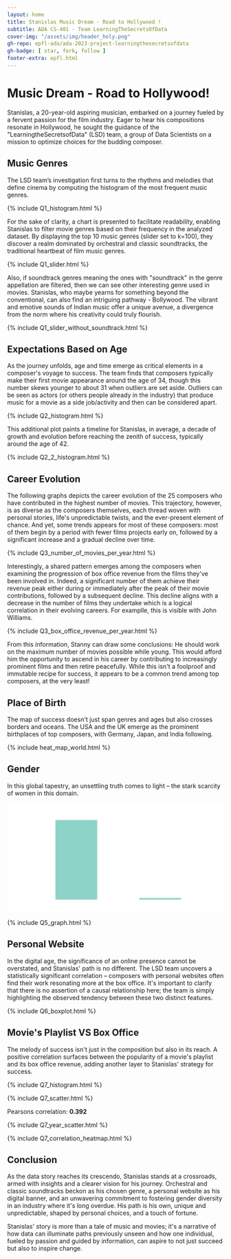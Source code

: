 ```yaml
---
layout: home
title: Stanislas Music Dream - Road to Hollywood !
subtitle: ADA CS-401 - Team LearningTheSecretsOfData
cover-img: "/assets/img/header_holy.png"
gh-repo: epfl-ada/ada-2023-project-learningthesecretsofdata
gh-badge: [ star, fork, follow ]
footer-extra: epfl.html
---
```


# Music Dream - Road to Hollywood!

Stanislas, a 20-year-old aspiring musician, embarked on a journey fueled by a fervent passion for the film industry.
Eager to hear his compositions resonate in Hollywood, he sought the guidance of the "LearningtheSecretsofData" (LSD)
team, a group of Data Scientists on a mission to optimize choices for the budding composer.

## Music Genres

The LSD team’s investigation first turns to the rhythms and melodies that define cinema by computing the histogram
of the most frequent music genres.

{% include Q1_histogram.html %}

For the sake of clarity, a chart is presented to facilitate readability, enabling Stanislas to filter movie genres based
on their frequency in the analyzed dataset. By displaying the top 10 music genres (slider set to k=100), they discover a
realm dominated by orchestral and classic soundtracks, the traditional heartbeat of film music genres.

{% include Q1_slider.html %}

Also, if soundtrack genres meaning the ones with "soundtrack" in the genre appellation are filtered, then we can see
other interesting genre used in movies. Stanislas, who maybe yearns for something beyond the conventional, can also find
an intriguing pathway - Bollywood. The vibrant and emotive sounds of Indian music offer a unique avenue, a divergence
from the norm where his creativity could truly flourish.

{% include Q1_slider_without_soundtrack.html %}

## Expectations Based on Age

As the journey unfolds, age and time emerge as critical elements in a composer's voyage to success. The team finds that
composers typically make their first movie appearance around the age of 34, though this number skews younger to about 31
when outliers are set aside. Outliers can be seen as actors (or others people already in the industry) that produce
music for a movie as a side job/activity and then can be considered apart.

{% include Q2_histogram.html %}

This additional plot paints a timeline for Stanislas, in average, a decade of growth and evolution before
reaching the zenith of success, typically around the age of 42.

{% include Q2_2_histogram.html %}

## Career Evolution

The following graphs depicts the career evolution of the 25 composers who have contributed in the highest number of movies.
This trajectory, however, is as diverse as the composers themselves, each thread woven with personal stories, life's unpredictable twists, and the ever-present element of chance. 
And yet, some trends appears for most of these composers: most of them begin by a period with fewer films projects early on, followed by a significant increase and a gradual decline over time.

{% include Q3_number_of_movies_per_year.html %}

Interestingly, a shared pattern emerges among the composers when examining the progression of box office revenue from the films they've been involved in. Indeed, a significant number of them achieve their revenue peak either during or immediately after the peak of their movie contributions, followed by a subsequent decline. This decline aligns with a decrease in the number of films they undertake which is a logical correlation in their evolving careers. For examplle, this is visible with John Williams.

{% include Q3_box_office_revenue_per_year.html %}

From this information, Stanny can draw some conclusions: He should work on the maximum number of movies possible while young. This would afford him the opportunity to ascend in his career by contributing to increasingly prominent films and then retire peacefully. While this isn't a foolproof and immutable recipe for success, it appears to be a common trend among top composers, at the very least!

## Place of Birth

The map of success doesn't just span genres and ages but also crosses borders and oceans. The USA and the UK emerge as
the prominent birthplaces of top composers, with Germany, Japan, and India following.

{% include heat_map_world.html %}

## Gender

In this global tapestry, an unsettling truth comes to light – the stark scarcity of women in this domain.

![Q5_plot1](/assets/img/Q5/Q5_barplot.png)

{% include Q5_graph.html %}

## Personal Website

In the digital age, the significance of an online presence cannot be overstated, and Stanislas' path is no different.
The LSD team uncovers a statistically significant correlation – composers with personal websites often find their work
resonating more at the box office. It's important to clarify that there is no assertion of a causal relationship here;
the team is simply highlighting the observed tendency between these two distinct features.

{% include Q6_boxplot.html %}

## Movie's Playlist VS Box Office

The melody of success isn't just in the composition but also in its reach. A positive correlation surfaces between the
popularity of a movie's playlist and its box office revenue, adding another layer to Stanislas' strategy for success.

{% include Q7_histogram.html %}

{% include Q7_scatter.html %}

Pearsons correlation: **0.392**

{% include Q7_year_scatter.html %}

{% include Q7_correlation_heatmap.html %}

## Conclusion

As the data story reaches its crescendo, Stanislas stands at a crossroads, armed with insights and a clearer vision for
his journey. Orchestral and classic soundtracks beckon as his chosen genre, a personal website as his digital banner,
and an
unwavering commitment to fostering gender diversity in an industry where it's long overdue. His path is his own, unique
and unpredictable, shaped by personal choices, and a touch of fortune.

Stanislas' story is more than a tale of music and movies; it's a narrative of how data can illuminate paths previously
unseen and how one individual, fueled by passion and guided by information, can aspire to not just succeed but also to
inspire change.
